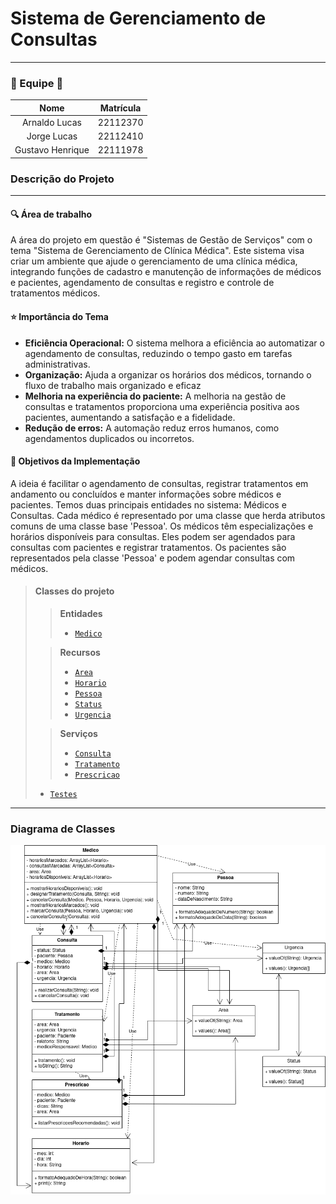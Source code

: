 # Sistema de Gerenciamento de Consultas
<hr>

### 👥 Equipe 👥

|       Nome       | Matrícula |
|:----------------:|:---------:|
|   Arnaldo Lucas  |  22112370 |
|    Jorge Lucas   |  22112410 |
| Gustavo Henrique |  22111978 |

### Descrição do Projeto
<hr>

#### 🔍 Área  de trabalho
A área do projeto em questão é "Sistemas de Gestão de Serviços" com o tema "Sistema de Gerenciamento de Clínica Médica". Este sistema visa criar um ambiente que ajude o gerenciamento de uma clínica médica, integrando funções de cadastro e manutenção de informações de médicos e pacientes, agendamento de consultas e registro e controle de tratamentos médicos.

#### ⭐️ Importância do Tema
* **Eficiência Operacional:** O sistema melhora a eficiência ao automatizar o agendamento de consultas, reduzindo o tempo gasto em tarefas administrativas.
* **Organização:** Ajuda a organizar os horários dos médicos, tornando o fluxo de trabalho mais organizado e eficaz
* **Melhoria na experiência do paciente:** A melhoria na gestão de consultas e tratamentos proporciona uma experiência positiva aos pacientes, aumentando a satisfação e a fidelidade.
* **Redução de erros:** A automação reduz erros humanos, como agendamentos duplicados ou incorretos.

#### 🎯 Objetivos da Implementação
A ideia é facilitar o agendamento de consultas, registrar tratamentos em andamento ou concluídos e manter informações sobre médicos e pacientes. Temos duas principais entidades no sistema: Médicos e Consultas. Cada médico é representado por uma classe que herda atributos comuns de uma classe base 'Pessoa'. Os médicos têm especializações e horários disponíveis para consultas. Eles podem ser agendados para consultas com pacientes e registrar tratamentos. Os pacientes são representados pela classe 'Pessoa' e podem agendar consultas com médicos.


> ####  Classes do projeto
>
> > **Entidades**
> > * [```Medico```](src/entities/Medico.java)
> 
> > **Recursos**
> > * [```Area```](src/resources/Area.java)
> > * [```Horario```](src/resources/Horario.java)
> > * [```Pessoa```](src/resources/Pessoa.java)
> > * [```Status```](src/resources/Status.java)
> > * [```Urgencia```](src/resources/Urgencia.java)
> 
> > **Serviços**
> > * [```Consulta```](src/services/Consulta.java)
> > * [```Tratamento```](src/services/Tratamento.java)
> > * [```Prescricao```](src/services/Prescricao.java)
>
> *  [```Testes```](src/Testes.java)
---
### Diagrama de Classes

![](src/diagrams/diagrama.png)
